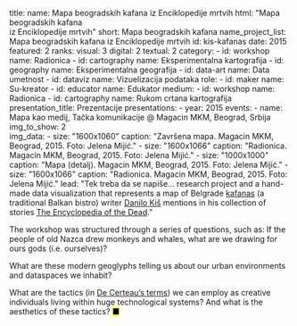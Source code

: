 title: 
    name: Mapa beogradskih kafana iz Enciklopedije mrtvih
    html: "Mapa beogradskih kafana<br>iz Enciklopedije mrtvih"
    short: Mapa beogradskih kafana
    name_project_list: Mapa beogradskih kafana iz Enciklopedije mrtvih
id: kis-kafanas
date: 2015
featured: 2
ranks:
    visual: 3
    digital: 2
    textual: 2
category: 
    - id: workshop
      name: Radionica
    - id: cartography
      name: Eksperimentalna kartografija
    - id: geography
      name: Eksperimentalna geografija
    - id: data-art
      name: Data umetnost
    - id: dataviz
      name: Vizuelizacija podataka
role:
    - id: maker
      name: Su-kreator
    - id: educator
      name: Edukator
medium:
    - id: workshop
      name: Radionica
    - id: cartography
      name: Rukom crtana kartografija
presentation_title: Prezentacije
presentations:
    - year: 2015
      events:
        - name: Mapa kao medij, Tačka komunikacije @ Magacin MKM, Beograd, Srbija
img_to_show: 2       
img_data:
    - size: "1600x1060"
      caption: "Završena mapa. Magacin MKM, Beograd, 2015. Foto: Jelena Mijić."
    - size: "1600x1066"
      caption: "Radionica. Magacin MKM, Beograd, 2015. Foto: Jelena Mijić."
    - size: "1000x1000"
      caption: "Mapa (detalj). Magacin MKM, Beograd, 2015. Foto: Jelena Mijić."
    - size: "1600x1066"
      caption: "Radionica. Magacin MKM, Beograd, 2015. Foto: Jelena Mijić."
lead: "Tek treba da se napiše... research project and a hand-made data visualization that represents a map of Belgrade <a href='https://en.wikipedia.org/wiki/Kafana' target='_blank'>kafanas</a> (a traditional Balkan bistro) writer <a href='https://en.wikipedia.org/wiki/Danilo_Ki%C5%A1' target='_blank'>Danilo Kiš</a> mentions in his collection of stories <a href='https://en.wikipedia.org/wiki/The_Encyclopedia_of_the_Dead' target='_blank'>The Encyclopedia of the Dead</a>."

The workshop was structured through a series of questions, such as: If the people of old Nazca drew monkeys and whales, what are we drawing for ours gods (i.e. ourselves)? 

What are these modern geoglyphs telling us about our urban environments and dataspaces we inhabit? 

What are the tactics (in <a href="https://monoskop.org/images/2/2a/De_Certeau_Michel_The_Practice_of_Everyday_Life.pdf" target="_blank">De Certeau’s terms</a>) we can employ as creative individuals living within huge technological systems? And what is the aesthetics of these tactics? <mark>&#9632;</mark>